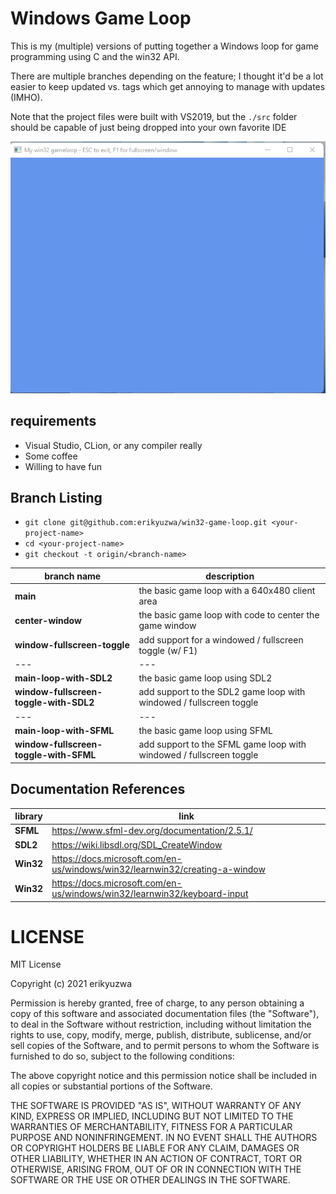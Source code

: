 # Windows Game Loop

This is my (multiple) versions of putting together a Windows loop for game programming
using C and the win32 API.

There are multiple branches depending on the feature; I thought it'd be a lot easier
to keep updated vs. tags which get annoying to manage with updates (IMHO).

Note that the project files were built with VS2019, but the `./src` folder should be
capable of just being dropped into your own favorite IDE

![](./screenshot.png)

## requirements

- Visual Studio, CLion, or any compiler really
- Some coffee
- Willing to have fun

## Branch Listing

- `git clone git@github.com:erikyuzwa/win32-game-loop.git <your-project-name>`
- `cd <your-project-name>`
- `git checkout -t origin/<branch-name>`

| branch name | description |
| --- | --- |
| **main** | the basic game loop with a 640x480 client area |
| **center-window** | the basic game loop with code to center the game window |
| **window-fullscreen-toggle** | add support for a windowed / fullscreen toggle (w/ F1) |
| --- | --- |
| **main-loop-with-SDL2** | the basic game loop using SDL2 |
| **window-fullscreen-toggle-with-SDL2** | add support to the SDL2 game loop with windowed / fullscreen toggle |
| --- | --- |
| **main-loop-with-SFML** | the basic game loop using SFML |
| **window-fullscreen-toggle-with-SFML** | add support to the SFML game loop with windowed / fullscreen toggle |

## Documentation References

| library | link |
| --- | --- |
| **SFML** | https://www.sfml-dev.org/documentation/2.5.1/ |
| **SDL2** | https://wiki.libsdl.org/SDL_CreateWindow |
| **Win32** | https://docs.microsoft.com/en-us/windows/win32/learnwin32/creating-a-window |
| **Win32** | https://docs.microsoft.com/en-us/windows/win32/learnwin32/keyboard-input |



# LICENSE

MIT License

Copyright (c) 2021 erikyuzwa

Permission is hereby granted, free of charge, to any person obtaining a copy
of this software and associated documentation files (the "Software"), to deal
in the Software without restriction, including without limitation the rights
to use, copy, modify, merge, publish, distribute, sublicense, and/or sell
copies of the Software, and to permit persons to whom the Software is
furnished to do so, subject to the following conditions:

The above copyright notice and this permission notice shall be included in all
copies or substantial portions of the Software.

THE SOFTWARE IS PROVIDED "AS IS", WITHOUT WARRANTY OF ANY KIND, EXPRESS OR
IMPLIED, INCLUDING BUT NOT LIMITED TO THE WARRANTIES OF MERCHANTABILITY,
FITNESS FOR A PARTICULAR PURPOSE AND NONINFRINGEMENT. IN NO EVENT SHALL THE
AUTHORS OR COPYRIGHT HOLDERS BE LIABLE FOR ANY CLAIM, DAMAGES OR OTHER
LIABILITY, WHETHER IN AN ACTION OF CONTRACT, TORT OR OTHERWISE, ARISING FROM,
OUT OF OR IN CONNECTION WITH THE SOFTWARE OR THE USE OR OTHER DEALINGS IN THE
SOFTWARE.